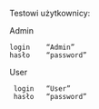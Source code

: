 
Testowi użytkownicy:

Admin

    login    “Admin” 
    hasło    “password”
User

     login   “User”
     hasło   “password”
